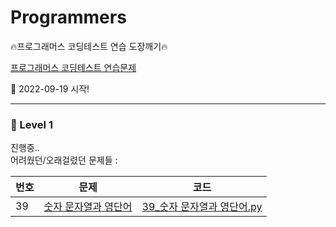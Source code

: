 # Programmers
:fire:프로그래머스 코딩테스트 연습 도장깨기:fire:

[프로그래머스 코딩테스트 연습문제](https://school.programmers.co.kr/learn/challenges?order=acceptance_desc&page=1)

:calendar: 2022-09-19 시작!

<hr>

### :rainbow: Level 1
진행중..<br>
어려웠던/오래걸렸던 문제들 : 

|번호|문제|코드|
|------|---|---|
|39|[숫자 문자열과 영단어](https://school.programmers.co.kr/learn/courses/30/lessons/81301)|[39_숫자 문자열과 영단어.py](https://github.com/Kimeunseong/Programmers/blob/main/Lv1/39_%EC%88%AB%EC%9E%90%20%EB%AC%B8%EC%9E%90%EC%97%B4%EA%B3%BC%20%EC%98%81%EB%8B%A8%EC%96%B4.py)|
